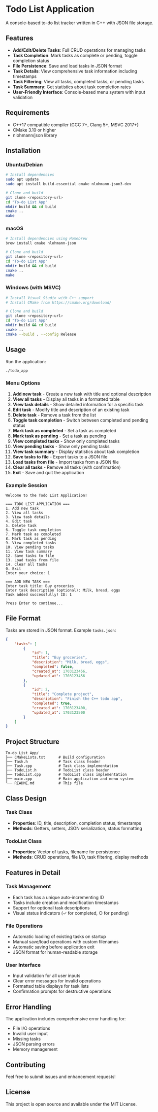 # Todo List Application

A console-based to-do list tracker written in C++ with JSON file storage.

## Features

- **Add/Edit/Delete Tasks**: Full CRUD operations for managing tasks
- **Task Completion**: Mark tasks as complete or pending, toggle completion status
- **File Persistence**: Save and load tasks in JSON format
- **Task Details**: View comprehensive task information including timestamps
- **Task Filtering**: View all tasks, completed tasks, or pending tasks
- **Task Summary**: Get statistics about task completion rates
- **User-Friendly Interface**: Console-based menu system with input validation

## Requirements

- C++17 compatible compiler (GCC 7+, Clang 5+, MSVC 2017+)
- CMake 3.10 or higher
- nlohmann/json library

## Installation

### Ubuntu/Debian
```bash
# Install dependencies
sudo apt update
sudo apt install build-essential cmake nlohmann-json3-dev

# Clone and build
git clone <repository-url>
cd "To-do List App"
mkdir build && cd build
cmake ..
make
```

### macOS
```bash
# Install dependencies using Homebrew
brew install cmake nlohmann-json

# Clone and build
git clone <repository-url>
cd "To-do List App"
mkdir build && cd build
cmake ..
make
```

### Windows (with MSVC)
```bash
# Install Visual Studio with C++ support
# Install CMake from https://cmake.org/download/

# Clone and build
git clone <repository-url>
cd "To-do List App"
mkdir build && cd build
cmake ..
cmake --build . --config Release
```

## Usage

Run the application:
```bash
./todo_app
```

### Menu Options

1. **Add new task** - Create a new task with title and optional description
2. **View all tasks** - Display all tasks in a formatted table
3. **View task details** - Show detailed information for a specific task
4. **Edit task** - Modify title and description of an existing task
5. **Delete task** - Remove a task from the list
6. **Toggle task completion** - Switch between completed and pending status
7. **Mark task as completed** - Set a task as completed
8. **Mark task as pending** - Set a task as pending
9. **View completed tasks** - Show only completed tasks
10. **View pending tasks** - Show only pending tasks
11. **View task summary** - Display statistics about task completion
12. **Save tasks to file** - Export tasks to a JSON file
13. **Load tasks from file** - Import tasks from a JSON file
14. **Clear all tasks** - Remove all tasks (with confirmation)
0. **Exit** - Save and quit the application

### Example Session

```
Welcome to the Todo List Application!

=== TODO LIST APPLICATION ===
1. Add new task
2. View all tasks
3. View task details
4. Edit task
5. Delete task
6. Toggle task completion
7. Mark task as completed
8. Mark task as pending
9. View completed tasks
10. View pending tasks
11. View task summary
12. Save tasks to file
13. Load tasks from file
14. Clear all tasks
0. Exit
Enter your choice: 1

=== ADD NEW TASK ===
Enter task title: Buy groceries
Enter task description (optional): Milk, bread, eggs
Task added successfully! ID: 1

Press Enter to continue...
```

## File Format

Tasks are stored in JSON format. Example `tasks.json`:

```json
{
    "tasks": [
        {
            "id": 1,
            "title": "Buy groceries",
            "description": "Milk, bread, eggs",
            "completed": false,
            "created_at": 1703123456,
            "updated_at": 1703123456
        },
        {
            "id": 2,
            "title": "Complete project",
            "description": "Finish the C++ todo app",
            "completed": true,
            "created_at": 1703123400,
            "updated_at": 1703123500
        }
    ]
}
```

## Project Structure

```
To-do List App/
├── CMakeLists.txt      # Build configuration
├── Task.h              # Task class header
├── Task.cpp            # Task class implementation
├── TodoList.h          # TodoList class header
├── TodoList.cpp        # TodoList class implementation
├── main.cpp            # Main application and menu system
└── README.md           # This file
```

## Class Design

### Task Class
- **Properties**: ID, title, description, completion status, timestamps
- **Methods**: Getters, setters, JSON serialization, status formatting

### TodoList Class
- **Properties**: Vector of tasks, filename for persistence
- **Methods**: CRUD operations, file I/O, task filtering, display methods

## Features in Detail

### Task Management
- Each task has a unique auto-incrementing ID
- Tasks include creation and modification timestamps
- Support for optional task descriptions
- Visual status indicators (✓ for completed, ○ for pending)

### File Operations
- Automatic loading of existing tasks on startup
- Manual save/load operations with custom filenames
- Automatic saving before application exit
- JSON format for human-readable storage

### User Interface
- Input validation for all user inputs
- Clear error messages for invalid operations
- Formatted table displays for task lists
- Confirmation prompts for destructive operations

## Error Handling

The application includes comprehensive error handling for:
- File I/O operations
- Invalid user input
- Missing tasks
- JSON parsing errors
- Memory management

## Contributing

Feel free to submit issues and enhancement requests!

## License

This project is open source and available under the MIT License. 